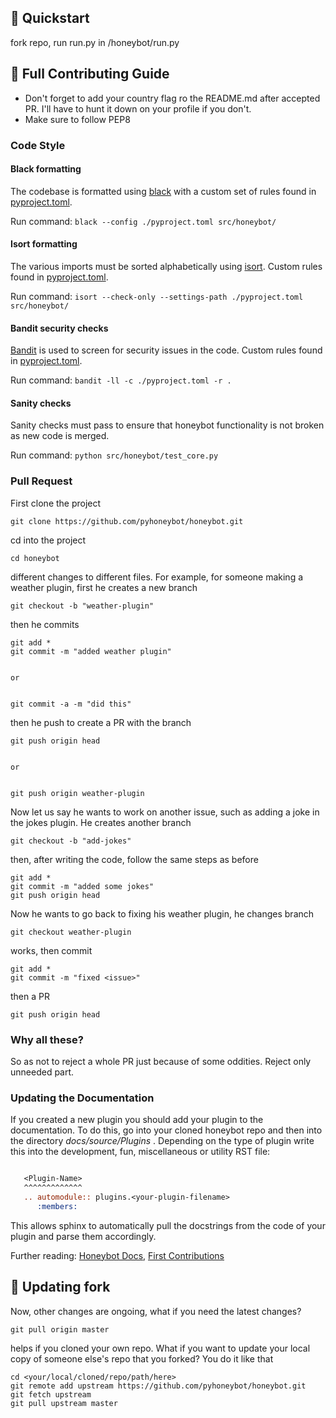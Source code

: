 ## 📃 Quickstart

fork repo, run run.py in /honeybot/run.py

## 📃 Full Contributing Guide

- Don't forget to add your country flag ro the README.md after accepted PR. I'll have to hunt it down on your profile if you don't.
- Make sure to follow PEP8

### Code Style

#### Black formatting

The codebase is formatted using [black](https://github.com/psf/black) with a custom set of rules found in [pyproject.toml](./pyproject.toml).

Run command: `black --config ./pyproject.toml src/honeybot/`

#### Isort formatting

The various imports must be sorted alphabetically using [isort](https://github.com/PyCQA/isort). Custom rules found in [pyproject.toml](./pyproject.toml).

Run command: `isort --check-only --settings-path ./pyproject.toml src/honeybot/`

#### Bandit security checks

[Bandit](https://github.com/PyCQA/bandit) is used to screen for security issues in the code. Custom rules found in [pyproject.toml](./pyproject.toml).

Run command: `bandit -ll -c ./pyproject.toml -r .`

#### Sanity checks

Sanity checks must pass to ensure that honeybot functionality is not broken as new code is merged.

Run command: `python src/honeybot/test_core.py`

### Pull Request

First clone the project

```
git clone https://github.com/pyhoneybot/honeybot.git
```

cd into the project

```
cd honeybot
```

different changes to different files. For example, for someone making a weather plugin, first he creates a new branch

```
git checkout -b "weather-plugin"
```

then he commits

```
git add *
git commit -m "added weather plugin"


or


git commit -a -m "did this"
```

then he push to create a PR with the branch

```
git push origin head


or


git push origin weather-plugin
```

Now let us say he wants to work on another issue, such as adding a joke in the jokes plugin. He creates another branch

```
git checkout -b "add-jokes"
```

then, after writing the code, follow the same steps as before

```
git add *
git commit -m "added some jokes"
git push origin head
```

Now he wants to go back to fixing his weather plugin, he changes branch

```
git checkout weather-plugin
```

works, then commit

```
git add *
git commit -m "fixed <issue>"
```

then a PR

```
git push origin head
```

### Why all these?

So as not to reject a whole PR just because of some oddities. Reject only unneeded part.

### Updating the Documentation

If you created a new plugin you should add your plugin to the documentation.
To do this, go into your cloned honeybot repo and then into the directory _docs/source/Plugins_ .
Depending on the type of plugin write this into the development, fun, miscellaneous or utility RST file:

```rst

   <Plugin-Name>
   ^^^^^^^^^^^^^
   .. automodule:: plugins.<your-plugin-filename>
      :members:
```

This allows sphinx to automatically pull the docstrings from the code of your plugin and parse them accordingly.

Further reading: [Honeybot Docs](https://pyhoneybot.github.io/honeybot/How_Tos/documentation.html), [First Contributions](https://github.com/firstcontributions/first-contributions)

## 🥄 Updating fork

Now, other changes are ongoing, what if you need the latest changes?

```
git pull origin master
```

helps if you cloned your own repo. What if you want to update your local copy of someone else's repo that you forked?
You do it like that

```
cd <your/local/cloned/repo/path/here>
git remote add upstream https://github.com/pyhoneybot/honeybot.git
git fetch upstream
git pull upstream master
```
